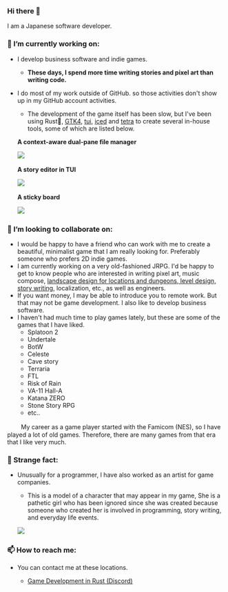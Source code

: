 ### Hi there 👋

I am a Japanese software developer. <!-- and I write English with the help of DeepL Translator.-->
<!-- https://japantoday.com/category/features/opinions/why-are-japanese-so-bad-at-english -->

### 🔭 I’m currently working on:

- I develop business software and indie games.
  - **These days, I spend more time writing stories and pixel art than writing code.**
- I do most of my work outside of GitHub. so those activities don't show up in my GitHub account activities.
  - The development of the game itself has been slow, but I've been using Rust🚀, [GTK4](https://gitlab.gnome.org/sumibi-yakitori), [tui](https://github.com/fdehau/tui-rs), [iced](https://github.com/iced-rs/iced) and [tetra](https://github.com/17cupsofcoffee/tetra) to create several in-house tools, some of which are listed below.

  **A context-aware dual-pane file manager**
  
  <img src="pf.png" width="325" srcset="pf.png 1x, pf.png 2x">

  
  **A story editor in TUI**

  <img src="caw.png" width="509" srcset="caw.png 1x, caw.png 2x">


  **A sticky board**

  <img src="titanboard.png" width="597" srcset="titanboard.png 1x, titanboard.png 2x">



### 👯 I’m looking to collaborate on:

  - I would be happy to have a friend who can work with me to create a beautiful, minimalist game that I am really looking for.
Preferably someone who prefers 2D indie games.
  - I am currently working on a very old-fashioned JRPG. I'd be happy to get to know people who are interested in writing pixel art, music compose, [landscape design for locations and dungeons, level design, story writing](https://minahito.wordpress.com/2012/09/01/planner-one-of-disciplines-in-japanese-video-game-industory/), localization, etc., as well as engineers.
  - If you want money, I may be able to introduce you to remote work. But that may not be game development. I also like to develop business software.
  - I haven't had much time to play games lately, but these are some of the games that I have liked.
      - Splatoon 2
      - Undertale
      - BotW
      - Celeste
      - Cave story
      - Terraria
      - FTL
      - Risk of Rain
      - VA-11 Hall-A
      - Katana ZERO
      - Stone Story RPG
      - etc..

  　　 My career as a game player started with the Famicom (NES), so I have played a lot of old games. Therefore, there are many games from that era that I like very much.
    

### 👻 Strange fact:

- Unusually for a programmer, I have also worked as an artist for game companies.
  - This is a model of a character that may appear in my game, She is a pathetic girl who has been ignored since she was created because someone who created her is involved in programming, story writing, and everyday life events.
  
  <a href="https://twitter.com/yakitori_sp/status/1091902418323816448"><img src="https://pbs.twimg.com/ext_tw_video_thumb/1091902127197249537/pu/img/pISQna7L-JZSBMtA.jpg" width="250"></a>


### 📫 How to reach me:

- You can contact me at these locations.

  - [Game Development in Rust (Discord)](https://discord.gg/yNtPTb2)
<!--
- <strike>[rust-jp (Slack)](https://rust-jp.slack.com)</strike>
-->

<!--
**sumibi-yakitori/sumibi-yakitori** is a ✨ _special_ ✨ repository because its `README.md` (this file) appears on your GitHub profile.

Here are some ideas to get you started:

- 🔭 I’m currently working on ...
- 🌱 I’m currently learning ...
- 👯 I’m looking to collaborate on ...
- 🤔 I’m looking for help with ...
- 💬 Ask me about ...
- 📫 How to reach me: ...
- 😄 Pronouns: ...
- ⚡ Fun fact: ...
-->
